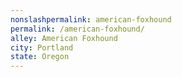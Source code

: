 ```yaml
---
﻿nonslashpermalink: american-foxhound
permalink: /american-foxhound/
alley: American Foxhound
city: Portland
state: Oregon
---
```

